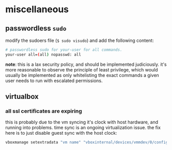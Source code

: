 miscellaneous
=============

## passwordless `sudo`

modify the sudoers file (`$ sudo visudo`) and add the following content:
```bash
# passwordless sudo for your-user for all commands.
your-user all=(all) nopasswd: all
```

**note**: this is a lax security policy, and should be implemented judiciously. it's more reasonable to observe the principle of least privilege, which would usually be implemented as only whitelisting the exact commands a given user needs to run with escalated permissions.

## virtualbox

### all ssl certificates are expiring

this is probably due to the vm syncing it's clock with host hardware, and running into problems. time sync is an ongoing virtualization issue. the fix here is to just disable guest sync with the host clock:

```bash
vboxmanage setextradata "vm name" "vboxinternal/devices/vmmdev/0/config/gethosttimedisabled" 1
```
